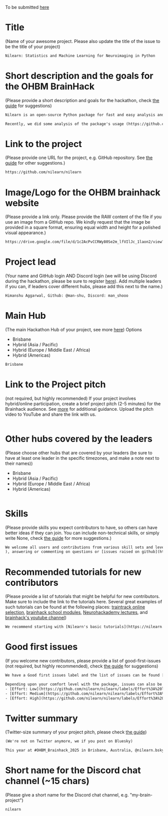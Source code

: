 To be submitted [here](https://github.com/ohbm/hackathon2025/issues/new?assignees=bhvieira&labels=Hackathon+Project&projects=&template=brainhack-hacktrack-project.yml&title=%3CMy+Project+Name%3E)

# Title

(Name of your awesome project. Please also update the title of the issue to be the title of your project)

```txt
Nilearn: Statistics and Machine Learning for Neuroimaging in Python
```

# Short description and the goals for the OHBM BrainHack

(Please provide a short description and goals for the hackathon, check [the guide](https://github.com/ohbm/hackathon2025/blob/main/PROJECTS_HANDBOOK.md#goals) for suggestions)

```txt
Nilearn is an open-source Python package for fast and easy analysis and visualization of MRI brain images. It provides statistical and machine-learning tools, with instructive documentation and a friendly community. It includes applications such as multi-voxel pattern analysis (MVPA), decoding, predictive modelling, functional connectivity, and brain parcellations.

Recently, we did some analysis of the package's usage (https://github.com/nilearn/poia) and found out that "nilearn.plotting" is the most used module. Therefore, we want to dedicate this year's Brainhack to improving the plotting module by resolving existing issues, welcoming new ones, and improving the documentation. To this end, we encourage users to simply filter the issues by the "Plotting" label (https://github.com/nilearn/nilearn/labels/Plotting). In addition, if you are motivated to work on any other issues, we welcome that as well! We have a lot of open issues in the repository, and we would love to see contributions from the community. New contributors should look for the "Good First Issue" label to get started (https://github.com/nilearn/nilearn/labels/Good%20first%20issue).
```

# Link to the project

(Please provide one URL for the project, e.g. GitHub repository. See [the guide](https://github.com/ohbm/hackathon2025/blob/main/PROJECTS_HANDBOOK.md#link-to-project) for other suggestions.)

```txt
https://github.com/nilearn/nilearn
```

# Image/Logo for the OHBM brainhack website

(Please provide a link only. Please provide the RAW content of the file if you use an image from a GitHub repo. We kindly request that the image be provided in a square format, ensuring equal width and height for a polished visual appearance.)

```txt
https://drive.google.com/file/d/1c2AcPvCCRWy80Se2m_lfVIlJc_1laon2/view?usp=sharing
```

# Project lead

(Your name and GitHub login AND Discord login (we will be using Discord during the hackathon, please be sure to register [here](https://discord.gg/yK8jakPfnG)). Add multiple leaders if you can, if leaders cover different hubs, please add this next to the name.)

```txt
Himanshu Aggarwal, Github: @man-shu, Discord: man_shooo
```

# Main Hub

(The main Hackathon Hub of your project, see more [here](https://github.com/ohbm/hackathon2024/blob/main/.github/ISSUE_TEMPLATE/handbooks/projects.md#hubs))
Options

- Brisbane
- Hybrid (Asia / Pacific)
- Hybrid (Europe / Middle East / Africa)
- Hybrid (Americas)

```txt
Brisbane
```

# Link to the Project pitch

(not required, but highly recommended) If your project involves hybrid/online participation, create a brief project pitch (2-5 minutes) for the Brainhack audience. See [more](https://github.com/ohbm/hackathon2024/blob/main/.github/ISSUE_TEMPLATE/handbooks/projects.md#pitch-video) for additional guidance. Upload the pitch video to YouTube and share the link with us.

```txt
```

# Other hubs covered by the leaders

(Please choose other hubs that are covered by your leaders (be sure to have at least one leader in the specific timezones, and make a note next to their names))

- Brisbane
- Hybrid (Asia / Pacific)
- Hybrid (Europe / Middle East / Africa)
- Hybrid (Americas)

```txt
```

# Skills

(Please provide skills you expect contributors to have, so others can have better ideas if they can join. You can include non-technical skills, or simply write None, check [the guide](https://github.com/ohbm/hackathon2025/blob/main/PROJECTS_HANDBOOK.md#onboarding-skills) for more suggestions.)

```txt
We welcome all users and contributions from various skill sets and levels. This can include opening discussions around improvements to the [documentation](https://nilearn.github.io/stable/index.html) and/or [code base](https://github.com/nilearn/nilearn
), answering or commenting on questions or [issues raised on github](https://github.com/nilearn/nilearn/issues) and [neurostars](https://neurostars.org/tag/nilearn), reviewing [pull requests](https://github.com/nilearn/nilearn/pulls), and [contributing code](https://nilearn.github.io/stable/development.html#how-to-contribute-to-nilearn).
```

# Recommended tutorials for new contributors

(Please provide a list of tutorials that might be helpful for new contributors. Make sure to include the link to the tutorials here. Several great examples of such tutorials can be found at the following places: [traintrack online selection](https://ohbm.github.io/hackathon2023/traintrack/), [brainhack school modules](https://school-brainhack.github.io/modules/), [Neurohackademy lectures](https://neurohackademy.org/course_type/lectures/), and [brainhack's youtube channel](https://www.youtube.com/c/brainhackorg/playlists))

```txt
We recommend starting with [Nilearn's basic tutorials](https://nilearn.github.io/stable/auto_examples/00_tutorials/index.html) and the [introduction to Nilearn](https://nilearn.github.io/stable/introduction.html). This would help new contributors get familiar with the package and its functionalities. They can even provide feedback on the tutorials and suggest improvements.
```

# Good first issues

(If you welcome new contributors, please provide a list of good-first-issues (not required, but highly recommended), check [the guide](https://github.com/ohbm/hackathon2024/blob/main/.github/ISSUE_TEMPLATE/handbooks/projects.md#good-first-issues) for suggestions)

```txt
We have a Good first issues label and the list of issues can be found [here](https://github.com/nilearn/nilearn/labels/Good%20first%20issue)

Depending upon your comfort level with the package, issues can also be filtered as follows:
- [Effort: Low](https://github.com/nilearn/nilearn/labels/Effort%3A%20low)
- [Effort: Medium](https://github.com/nilearn/nilearn/labels/Effort%3A%20medium)
- [Effort: High](https://github.com/nilearn/nilearn/labels/Effort%3A%20high)
```

# Twitter summary

(Twitter-size summary of your project pitch, please check [the guide](https://github.com/ohbm/hackathon2024/blob/master/.github/ISSUE_TEMPLATE/handbooks/projects.md#twitter-size-summary-of-your-project-pitch))

```txt
(We're not on Twitter anymore, we if you post on Bluesky)

This year at #OHBM_Brainhack_2025 in Brisbane, Australia, @nilearn.bsky.social wants to improve the plotting module of Nilearn by resolving existing issues, welcoming new ones, and improving the documentation. Join us in our efforts from June 21th to 23rd 2025.
```

# Short name for the Discord chat channel (~15 chars)

(Please give a short name for the Discord chat channel, e.g. "my-brain-project")

```txt
nilearn
```
